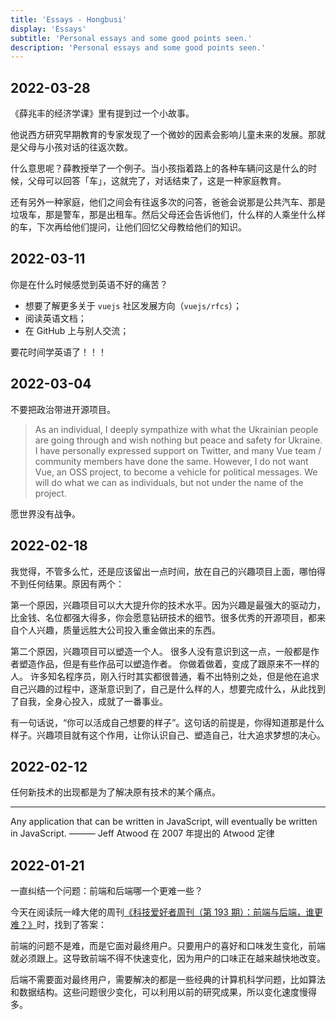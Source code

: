```yaml
---
title: 'Essays - Hongbusi'
display: 'Essays'
subtitle: 'Personal essays and some good points seen.'
description: 'Personal essays and some good points seen.'
---
```


## 2022-03-28

《薛兆丰的经济学课》里有提到过一个小故事。

他说西方研究早期教育的专家发现了一个微妙的因素会影响儿童未来的发展。那就是父母与小孩对话的往返次数。

什么意思呢？薛教授举了一个例子。当小孩指着路上的各种车辆问这是什么的时候，父母可以回答「车」，这就完了，对话结束了，这是一种家庭教育。

还有另外一种家庭，他们之间会有往返多次的问答，爸爸会说那是公共汽车、那是垃圾车，那是警车，那是出租车。然后父母还会告诉他们，什么样的人乘坐什么样的车，下次再给他们提问，让他们回忆父母教给他们的知识。

## 2022-03-11

你是在什么时候感觉到英语不好的痛苦？

- 想要了解更多关于 `vuejs` 社区发展方向（`vuejs/rfcs`）；
- 阅读英语文档；
- 在 GitHub 上与别人交流；

要花时间学英语了！！！

## 2022-03-04

不要把政治带进开源项目。

> As an individual, I deeply sympathize with what the Ukrainian people are going through and wish nothing but peace and safety for Ukraine. I have personally expressed support on Twitter, and many Vue team / community members have done the same. However, I do not want Vue, an OSS project, to become a vehicle for political messages. We will do what we can as individuals, but not under the name of the project. <ViewSource link="https://github.com/vuejs/vue/pull/12483#issuecomment-1054966381" />

愿世界没有战争。

## 2022-02-18

我觉得，不管多么忙，还是应该留出一点时间，放在自己的兴趣项目上面，哪怕得不到任何结果。原因有两个：

第一个原因，兴趣项目可以大大提升你的技术水平。因为兴趣是最强大的驱动力，比金钱、名位都强大得多，你会愿意钻研技术的细节。很多优秀的开源项目，都来自个人兴趣，质量远胜大公司投入重金做出来的东西。

第二个原因，兴趣项目可以塑造一个人。 很多人没有意识到这一点，一般都是作者塑造作品，但是有些作品可以塑造作者。 你做着做着，变成了跟原来不一样的人。
许多知名程序员，刚入行时其实都很普通，看不出特别之处，但是他在追求自己兴趣的过程中，逐渐意识到了，自己是什么样的人，想要完成什么，从此找到了自我，全身心投入，成就了一番事业。

有一句话说，“你可以活成自己想要的样子”。这句话的前提是，你得知道那是什么样子。兴趣项目就有这个作用，让你认识自己、塑造自己，壮大追求梦想的决心。

## 2022-02-12

任何新技术的出现都是为了解决原有技术的某个痛点。

---

Any application that can be written in JavaScript, will eventually be written in JavaScript. ——— Jeff Atwood 在 2007 年提出的 Atwood 定律

## 2022-01-21

一直纠结一个问题：前端和后端哪一个更难一些？

今天在阅读阮一峰大佬的周刊[《科技爱好者周刊（第 193 期）：前端与后端，谁更难？》](https://github.com/ruanyf/weekly/blob/master/docs/issue-193.md)时，找到了答案：

前端的问题不是难，而是它面对最终用户。只要用户的喜好和口味发生变化，前端就必须跟上。这导致前端不得不快速变化，因为用户的口味正在越来越快地改变。

后端不需要面对最终用户，需要解决的都是一些经典的计算机科学问题，比如算法和数据结构。这些问题很少变化，可以利用以前的研究成果，所以变化速度慢得多。
